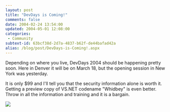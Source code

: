 ```yaml
---
layout: post
title: "DevDays is Coming!"
comments: false
date: 2004-02-24 13:54:00
updated: 2004-05-01 12:08:00
categories:
 - Community
subtext-id: 63bcf38d-2d7a-4837-b62f-de44bafad42a
alias: /blog/post/DevDays-is-Coming!.aspx
---
```



Depending on where you live, DevDays 2004 should be happening pretty soon. Here in Denver it will be on March 18, but the opening session in New York was yesterday.

It is only $99 and I'll tell you that the security information alone is worth it. Getting a preview copy of VS.NET codename "Whidbey" is even better. Throw in all the information and training and it is a bargain.

[![](/images/15/o_DD_button_bethere_140x99.jpg)](http://www.microsoft.com/devdays2004/)
